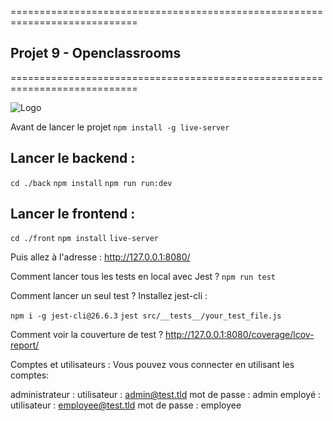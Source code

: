 ============================================================================

## Projet 9 - Openclassrooms

============================================================================

![Logo]([https://user.oc-static.com/upload/2020/08/14/1597396368627_image2.png](https://user.oc-static.com/upload/2020/08/14/15973967670682_image1.png))

Avant de lancer le projet
`npm install -g live-server`

## Lancer le backend :
`cd ./back`
`npm install`
`npm run run:dev`

## Lancer le frontend :
`cd ./front`
`npm install`
`live-server`

Puis allez à l'adresse : http://127.0.0.1:8080/

Comment lancer tous les tests en local avec Jest ?
`npm run test`

Comment lancer un seul test ?
Installez jest-cli :

`npm i -g jest-cli@26.6.3`
`jest src/__tests__/your_test_file.js`

Comment voir la couverture de test ?
http://127.0.0.1:8080/coverage/lcov-report/

Comptes et utilisateurs :
Vous pouvez vous connecter en utilisant les comptes:

administrateur :
utilisateur : admin@test.tld 
mot de passe : admin
employé :
utilisateur : employee@test.tld
mot de passe : employee
